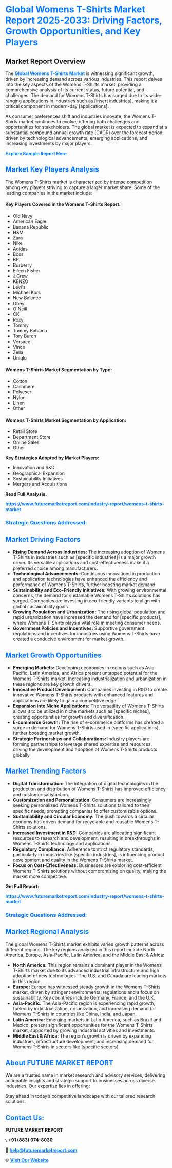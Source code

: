 <h1 style="color: #007BFF;">Global Womens T-Shirts Market Report 2025-2033: Driving Factors, Growth Opportunities, and Key Players</h1>

<section id="overview">
<h2>Market Report Overview</h2>
<p>The <a href="https://www.futuremarketreport.com/industry-report/womens-t-shirts-market" style="color: #007BFF; text-decoration: none;"><strong>Global Womens T-Shirts Market</strong></a> is witnessing significant growth, driven by increasing demand across various industries. This report delves into the key aspects of the Womens T-Shirts market, providing a comprehensive analysis of its current status, future potential, and challenges. The demand for Womens T-Shirts has surged due to its wide-ranging applications in industries such as [insert industries], making it a critical component in modern-day [applications].</p>
<p>As consumer preferences shift and industries innovate, the Womens T-Shirts market continues to evolve, offering both challenges and opportunities for stakeholders. The global market is expected to expand at a substantial compound annual growth rate (CAGR) over the forecast period, driven by technological advancements, emerging applications, and increasing investments by major players.</p>
</section>

<section id="overview">
<p><a href="https://www.futuremarketreport.com/request-sample/reportId=89526" style="color: #007BFF; text-decoration: none;"><strong>Explore Sample Report Here</strong></a></p>
</section>

<section id="key-players">
<h2 style="color: #007BFF;">Market Key Players Analysis</h2>
<p>The Womens T-Shirts market is characterized by intense competition among key players striving to capture a larger market share. Some of the leading companies in the market include:</p>
<h4>Key Players Covered in the Womens T-Shirts Report:</h4>
<ul><li>Old Navy</li><li>American Eagle</li><li>Banana Republic</li><li>H&amp;M</li><li>Zara</li><li>Nike</li><li>Adidas</li><li>Boss</li><li>BP.</li><li>Burberry</li><li>Eileen Fisher</li><li>J.Crew</li><li>KENZO</li><li>Levi&#039;s</li><li>Michael Kors</li><li>New Balance</li><li>Obey</li><li>O&#039;Neill</li><li>CK</li><li>Roxy</li><li>Tommy</li><li>Tommy Bahama</li><li>Tory Burch</li><li>Versace</li><li>Vince</li><li>Zella</li><li>Uniqlo</li></ul>
<h4>Womens T-Shirts Market Segmentation by Type:</h4>
<ul><li>Cotton</li><li>Cashmere</li><li>Polyeser</li><li>Nylon</li><li>Linen</li><li>Other</li></ul>

<h4>Womens T-Shirts Market Segmentation by Application:</h4>
<ul><li>Retail Store</li><li>Department Store</li><li>Online Sales</li><li>Other</li></ul>
<p><strong>Key Strategies Adopted by Market Players:</strong></p>
<ul>
<li>Innovation and R&D</li>
<li>Geographical Expansion</li>
<li>Sustainability Initiatives</li>
<li>Mergers and Acquisitions</li>
</ul>
</section>

<section>
<p><strong>Read Full Analysis: </strong></p><a href="https://www.futuremarketreport.com/industry-report/womens-t-shirts-market" style="color: #007BFF; text-decoration: none;"><strong>https://www.futuremarketreport.com/industry-report/womens-t-shirts-market</strong></a>
<h3 style="color: #007BFF;">Strategic Questions Addressed:</h3>
</section>

<section id="driving-factors">
<h2 style="color: #007BFF;">Market Driving Factors</h2>
<ul>
<li><strong>Rising Demand Across Industries:</strong> The increasing adoption of Womens T-Shirts in industries such as [specific industries] is a major growth driver. Its versatile applications and cost-effectiveness make it a preferred choice among manufacturers.</li>
<li><strong>Technological Advancements:</strong> Continuous innovations in production and application technologies have enhanced the efficiency and performance of Womens T-Shirts, further boosting market demand.</li>
<li><strong>Sustainability and Eco-Friendly Initiatives:</strong> With growing environmental concerns, the demand for sustainable Womens T-Shirts solutions has surged. Companies are investing in eco-friendly variants to align with global sustainability goals.</li>
<li><strong>Growing Population and Urbanization:</strong> The rising global population and rapid urbanization have increased the demand for [specific products], where Womens T-Shirts plays a vital role in meeting consumer needs.</li>
<li><strong>Government Policies and Incentives:</strong> Supportive government regulations and incentives for industries using Womens T-Shirts have created a conducive environment for market growth.</li>
</ul>
</section>

<section id="growth-opportunities">
<h2 style="color: #007BFF;">Market Growth Opportunities</h2>
<ul>
<li><strong>Emerging Markets:</strong> Developing economies in regions such as Asia-Pacific, Latin America, and Africa present untapped potential for the Womens T-Shirts market. Increasing industrialization and urbanization in these regions are key growth drivers.</li>
<li><strong>Innovative Product Development:</strong> Companies investing in R&D to create innovative Womens T-Shirts products with enhanced features and applications are likely to gain a competitive edge.</li>
<li><strong>Expansion into Niche Applications:</strong> The versatility of Womens T-Shirts allows it to be utilized in niche markets such as [specific niches], creating opportunities for growth and diversification.</li>
<li><strong>E-commerce Growth:</strong> The rise of e-commerce platforms has created a surge in demand for Womens T-Shirts used in [specific applications], further boosting market growth.</li>
<li><strong>Strategic Partnerships and Collaborations:</strong> Industry players are forming partnerships to leverage shared expertise and resources, driving the development and adoption of Womens T-Shirts products globally.</li>
</ul>
</section>

<section id="trending-factors">
<h2 style="color: #007BFF;">Market Trending Factors</h2>
<ul>
<li><strong>Digital Transformation:</strong> The integration of digital technologies in the production and distribution of Womens T-Shirts has improved efficiency and customer satisfaction.</li>
<li><strong>Customization and Personalization:</strong> Consumers are increasingly seeking personalized Womens T-Shirts solutions tailored to their specific needs, prompting companies to offer customizable options.</li>
<li><strong>Sustainability and Circular Economy:</strong> The push towards a circular economy has driven demand for recyclable and reusable Womens T-Shirts solutions.</li>
<li><strong>Increased Investment in R&D:</strong> Companies are allocating significant resources to research and development, resulting in breakthroughs in Womens T-Shirts technology and applications.</li>
<li><strong>Regulatory Compliance:</strong> Adherence to strict regulatory standards, particularly in industries like [specific industries], is influencing product development and quality in the Womens T-Shirts market.</li>
<li><strong>Focus on Cost-Effectiveness:</strong> Businesses are exploring cost-efficient Womens T-Shirts solutions without compromising on quality, making the market more competitive.</li>
</ul>
</section>

<section>
<p><strong>Get Full Report: </strong></p><a href="https://www.futuremarketreport.com/industry-report/womens-t-shirts-market" style="color: #007BFF; text-decoration: none;"><strong>https://www.futuremarketreport.com/industry-report/womens-t-shirts-market</strong></a>
<h3 style="color: #007BFF;">Strategic Questions Addressed:</h3>
</section>


<section id="regional-analysis">
<h2 style="color: #007BFF;">Market Regional Analysis</h2>
<p>The global Womens T-Shirts market exhibits varied growth patterns across different regions. The key regions analyzed in this report include North America, Europe, Asia-Pacific, Latin America, and the Middle East & Africa:</p>
<ul>
<li><strong>North America:</strong> This region remains a dominant player in the Womens T-Shirts market due to its advanced industrial infrastructure and high adoption of new technologies. The U.S. and Canada are leading markets in this region.</li>
<li><strong>Europe:</strong> Europe has witnessed steady growth in the Womens T-Shirts market, driven by stringent environmental regulations and a focus on sustainability. Key countries include Germany, France, and the U.K.</li>
<li><strong>Asia-Pacific:</strong> The Asia-Pacific region is experiencing rapid growth, fueled by industrialization, urbanization, and increasing demand for Womens T-Shirts in countries like China, India, and Japan.</li>
<li><strong>Latin America:</strong> Emerging markets in Latin America, such as Brazil and Mexico, present significant opportunities for the Womens T-Shirts market, supported by growing industrial activities and investments.</li>
<li><strong>Middle East & Africa:</strong> The region’s growth is driven by expanding industries, infrastructure development, and increasing demand for Womens T-Shirts in sectors like [specific sectors].</li>
</ul>
</section>

<footer>
<h2 style="color: #007BFF;">About FUTURE MARKET REPORT</h2>
<p>We are a trusted name in market research and advisory services, delivering actionable insights and strategic support to businesses across diverse industries. Our expertise lies in offering:</p>

<p>Stay ahead in today’s competitive landscape with our tailored research solutions.</p>

<h2 style="color: #007BFF;">Contact Us:</h2>
<p><strong>FUTURE MARKET REPORT</strong></p>
<p>📞 <strong>+91 (883) 074-8030</strong></p>
<p>📧 <strong><a href="mailto:help@futuremarketreport.com" style="color: #007BFF;">help@futuremarketreport.com</a></strong></p>
<p>🌐 <strong><a href="https://www.futuremarketreport.com/" style="color: #007BFF;">Visit Our Website</a></strong></p>
</footer>